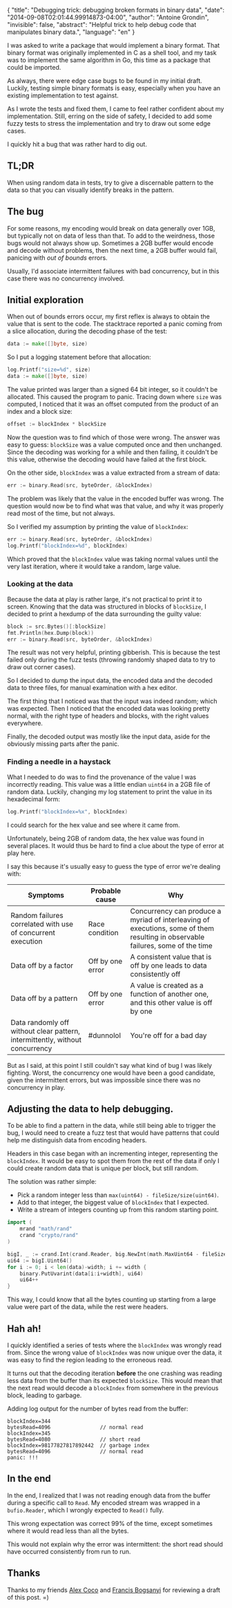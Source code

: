 {
   "title": "Debugging trick: debugging broken formats in binary data",
   "date": "2014-09-08T02:01:44.99914873-04:00",
   "author": "Antoine Grondin",
   "invisible": false,
   "abstract": "Helpful trick to help debug code that manipulates binary data.",
   "language": "en"
}

I was asked to write a package that would implement a binary format. That binary format
was originally implemented in C as a shell tool, and my task was to implement the
same algorithm in Go, this time as a package that could be imported.

As always, there were edge case bugs to be found in my initial draft.
Luckily, testing simple binary formats is easy, especially when you have an existing
implementation to test against.

As I wrote the tests and fixed them, I came to feel rather confident about my
implementation. Still, erring on the side of safety, I decided to add some
fuzzy tests to stress the implementation and try to draw out some edge cases.

I quickly hit a bug that was rather hard to dig out.

## TL;DR

When using random data in tests, try to give a discernable pattern to the data
so that you can visually identify breaks in the pattern.

## The bug

For some reasons, my encoding would break on data generally over 1GB,
but typically not on data of less than that. To add to the weirdness, those bugs
would not always show up. Sometimes a 2GB buffer would encode and decode
without problems, then the next time, a 2GB buffer would fail, panicing
with _out of bounds_ errors.

Usually, I'd associate intermittent failures with bad concurrency, but in this
case there was no concurrency involved.

## Initial exploration

When out of bounds errors occur, my first reflex is always to obtain the value
that is sent to the code. The stacktrace reported a panic coming from a slice
allocation, during the decoding phase of the test:

```go
data := make([]byte, size)
```

So I put a logging statement before that allocation:

```go
log.Printf("size=%d", size)
data := make([]byte, size)
```

The value printed was larger than a signed 64 bit integer, so it couldn't be
allocated. This caused the program to panic. Tracing down where `size` was computed,
I noticed that it was an offset computed from the product of an index and a
block size:

```go
offset := blockIndex * blockSize
```

Now the question was to find which of those were wrong. The answer was easy
to guess: `blockSize` was a value computed once and then unchanged. Since
the decoding was working for a while and then failing, it couldn't be this
value, otherwise the decoding would have failed at the first block.

On the other side, `blockIndex` was a value extracted from a stream of data:

```go
err := binary.Read(src, byteOrder, &blockIndex)
```

The problem was likely that the value in the encoded buffer was wrong.
The question would now be to find what was that value, and why it was properly
read most of the time, but not always.

So I verified my assumption by printing the value of `blockIndex`:

```go
err := binary.Read(src, byteOrder, &blockIndex)
log.Printf("blockIndex=%d", blockIndex)
```

Which proved that the `blockIndex` value was taking normal values until the
very last iteration, where it would take a random, large value.

### Looking at the data

Because the data at play is rather large, it's not practical to print it to
screen. Knowing that the data was structured in blocks of `blockSize`, I decided
to print a hexdump of the data surrounding the guilty value:

```go
block := src.Bytes()[:blockSize]
fmt.Println(hex.Dump(block))
err := binary.Read(src, byteOrder, &blockIndex)
```

The result was not very helpful, printing gibberish. This is because
the test failed only during the fuzz tests (throwing randomly shaped
data to try to draw out corner cases).

So I decided to dump the input data, the encoded data and the decoded data
to three files, for manual examination with a hex editor.

The first thing that I noticed was that the input was indeed random; which
was expected. Then I noticed that the encoded data was looking pretty normal,
with the right type of headers and blocks, with the right values everywhere.

Finally, the decoded output was mostly like the input data, aside for the
obviously missing parts after the panic.

### Finding a needle in a haystack

What I needed to do was to find the provenance of the value I was
incorrectly reading. This value was a little endian `uint64` in a 2GB
file of random data. Luckily, changing my log statement to print the
value in its hexadecimal form:

```go
log.Printf("blockIndex=%x", blockIndex)
```

I could search for the hex value and see where it came from.

Unfortunately, being 2GB of random data, the hex value was found
in several places. It would thus be hard to find a clue about the
type of error at play here.

I say this because it's usually easy to guess the type of error we're dealing
with:

<table>
<thead>
<tr>
    <th>Symptoms</th>
    <th>Probable cause</th>
    <th>Why</th>
</tr>
</thead>
<tbody>
<tr>
    <td>Random failures correlated with use of concurrent execution</td>
    <td>Race condition</td>
    <td>Concurrency can produce a myriad of interleaving of executions, some of them resulting in observable failures, some of the time</td>
</tr>
<tr>
    <td>Data off by a factor</td>
    <td>Off by one error</td>
    <td>A consistent value that is off by one leads to data consistently off</td>
</tr>

<tr>
    <td>Data off by a pattern</td>
    <td>Off by one error</td>
    <td>A value is created as a function of another one, and this other value is off by one</td>
</tr>
<tr>
    <td>Data randomly off without clear pattern, intermittently, without concurrency</td>
    <td>#dunnolol</td>
    <td>You're off for a bad day</td>
</tr>
</tbody>
</table>

But as I said, at this point I still couldn't say what kind of bug I was likely
fighting. Worst, the concurrency one would have been a good candidate, given
the intermittent errors, but was impossible since there was no concurrency in play.

## Adjusting the data to help debugging.

To be able to find a pattern in the data, while still being able to trigger
the bug, I would need to create a fuzz test that would have patterns that
could help me distinguish data from encoding headers.

Headers in this case began with an incrementing integer, representing
the `blockIndex`. It would be easy to spot them from the rest of the data
if only I could create random data that is unique per block, but still
random.

The solution was rather simple:

* Pick a random integer less than `max(uint64) - fileSize/size(uint64)`.
* Add to that integer, the biggest value of `blockIndex` that I expected.
* Write a stream of integers counting up from this random starting point.

```go
import (
    mrand "math/rand"
    crand "crypto/rand"
)

bigI, _ := crand.Int(crand.Reader, big.NewInt(math.MaxUint64 - fileSize/size(uint64)))
ui64 := bigI.Uint64()
for i := 0; i < len(data)-width; i += width {
    binary.PutUvarint(data[i:i+width], ui64)
    ui64++
}
```


This way, I could know that all the bytes counting up starting from a large
value were part of the data, while the rest were headers.

## Hah ah!

I quickly identified a series of tests where the `blockIndex` was
wrongly read from. Since the wrong value of `blockIndex` was now
unique over the data, it was easy to find the region leading to
the erroneous read.

It turns out that the decoding iteration __before__
the one crashing was reading less data from the buffer than its
expected `blockSize`. This would mean that the next read
would decode a `blockIndex` from somewhere in the previous block,
leading to garbage.

Adding log output for the number of bytes read from the buffer:

```
blockIndex=344
bytesRead=4096                // normal read
blockIndex=345
bytesRead=4080                // short read
blockIndex=98177827817892442  // garbage index
bytesRead=4096                // normal read
panic: !!!
```

## In the end

In the end, I realized that I was not reading enough data from the buffer
during a specific call to `Read`. My encoded stream was wrapped in a
`bufio.Reader`, which I wrongly expected to `Read()` fully.

This wrong expectation was correct 99% of the time, except sometimes where
it would read less than all the bytes.

This would not explain why the error was intermittent: the short read
should have occurred consistently from run to run.


## Thanks

Thanks to my friends [Alex Coco][coco] and [Francis Bogsanyi][fbogsany] for reviewing a draft
of this post. =)

[coco]: https://github.com/alexcoco
[fbogsany]: https://twitter.com/fbogsany
